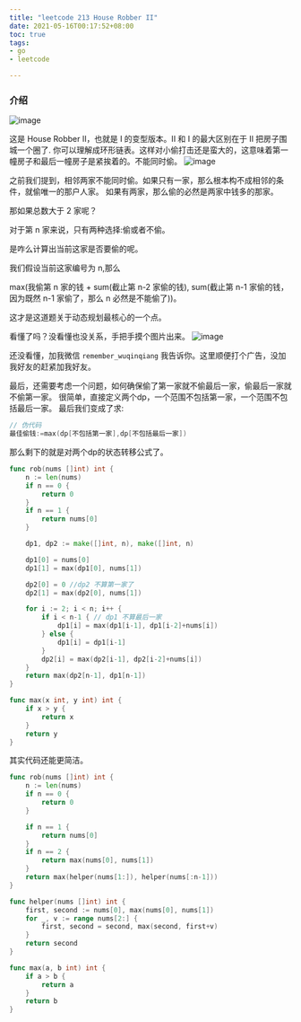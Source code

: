 ```yaml
---
title: "leetcode 213 House Robber II"
date: 2021-05-16T00:17:52+08:00 
toc: true 
tags:
- go
- leetcode

---
```

### 介绍

![image](https://image.syst.top/image/leetcode/213.png)

这是 House Robber II，也就是 I 的变型版本。II 和 I 的最大区别在于 II 把房子围城一个圈了.
你可以理解成环形链表。这样对小偷打击还是蛮大的，这意味着第一幢房子和最后一幢房子是紧挨着的。不能同时偷。
![image](https://image.syst.top/image/leetcode/213-2.png)

之前我们提到，相邻两家不能同时偷。如果只有一家，那么根本构不成相邻的条件，就偷唯一的那户人家。
如果有两家，那么偷的必然是两家中钱多的那家。

那如果总数大于 2 家呢？

对于第 n 家来说，只有两种选择:偷或者不偷。

是咋么计算出当前这家是否要偷的呢。

我们假设当前这家编号为 n,那么

max(我偷第 n 家的钱 + sum(截止第 n-2 家偷的钱), sum(截止第 n-1 家偷的钱，因为既然 n-1 家偷了，那么 n 必然是不能偷了))。

这才是这道题关于动态规划最核心的一个点。

看懂了吗？没看懂也没关系，手把手摸个图片出来。
![image](https://image.syst.top/image/leetcode/213-1.png)

还没看懂，加我微信 `remember_wuqinqiang` 我告诉你。这里顺便打个广告，没加我好友的赶紧加我好友。


最后，还需要考虑一个问题，如何确保偷了第一家就不偷最后一家，偷最后一家就不偷第一家。
很简单，直接定义两个dp，一个范围不包括第一家，一个范围不包括最后一家。
最后我们变成了求:
```go
// 伪代码
最佳偷钱:=max(dp[不包括第一家],dp[不包括最后一家])
```
那么剩下的就是对两个dp的状态转移公式了。
```go
func rob(nums []int) int {
	n := len(nums)
	if n == 0 {
		return 0
	}
	if n == 1 {
		return nums[0]
	}

	dp1, dp2 := make([]int, n), make([]int, n)

	dp1[0] = nums[0]
	dp1[1] = max(dp1[0], nums[1])

	dp2[0] = 0 //dp2 不算第一家了
	dp2[1] = max(dp2[0], nums[1])

	for i := 2; i < n; i++ {
		if i < n-1 { // dp1 不算最后一家
			dp1[i] = max(dp1[i-1], dp1[i-2]+nums[i])
		} else {
			dp1[i] = dp1[i-1]
		}
		dp2[i] = max(dp2[i-1], dp2[i-2]+nums[i])
	}
	return max(dp2[n-1], dp1[n-1])
}

func max(x int, y int) int {
	if x > y {
		return x
	}
	return y
}

```
其实代码还能更简洁。

```go
func rob(nums []int) int {
	n := len(nums)
	if n == 0 {
		return 0
	}

	if n == 1 {
		return nums[0]
	}
	if n == 2 {
		return max(nums[0], nums[1])
	}
	return max(helper(nums[1:]), helper(nums[:n-1]))
}

func helper(nums []int) int {
	first, second := nums[0], max(nums[0], nums[1])
	for _, v := range nums[2:] {
		first, second = second, max(second, first+v)
	}
	return second
}

func max(a, b int) int {
	if a > b {
		return a
	}
	return b
}
```






